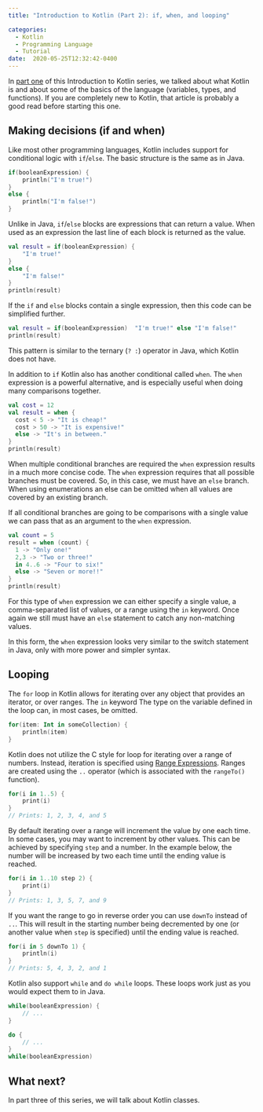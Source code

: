 ```yaml
---
title: "Introduction to Kotlin (Part 2): if, when, and looping"

categories:
  - Kotlin
  - Programming Language
  - Tutorial
date:  2020-05-25T12:32:42-0400
---
```


In <a href="{{ site.url }}/posts/kotlin-part1-variables-types-functions">part one</a> of this Introduction to Kotlin series, we talked about what Kotlin is and about some of the basics of the language
(variables, types, and functions). If you are completely new to Kotlin, that article is probably a good read before starting this one.

## Making decisions (if and when)

Like most other programming languages, Kotlin includes support for conditional logic with `if`/`else`. The basic structure is the same as in Java.

```kotlin
if(booleanExpression) {
    println("I'm true!")
}
else {
    println("I'm false!")
}
```

Unlike in Java, `if`/`else` blocks are expressions that can return a value. When used as an expression the last line of each block is returned as the value.

```kotlin
val result = if(booleanExpression) {
    "I'm true!"
}
else {
    "I'm false!"
}
println(result)
```

If the `if` and `else` blocks contain a single expression, then this code can be simplified further.

```kotlin
val result = if(booleanExpression)  "I'm true!" else "I'm false!"
println(result)
```

This pattern is similar to the ternary (`? :`) operator in Java, which Kotlin does not have.

In addition to `if` Kotlin also has another conditional called `when`. The `when` expression is a powerful alternative, and is especially useful when doing many comparisons together. 

```kotlin
val cost = 12
val result = when {
  cost < 5 -> "It is cheap!"
  cost > 50 -> "It is expensive!"
  else -> "It's in between."
}
println(result)
```

When multiple conditional branches are required the `when` expression results in a much more concise code. The `when` expression requires that all possible branches must be covered. So, in this case, we must have an `else` branch. When using enumerations an else can be omitted when all values are covered by an existing branch. 

If all conditional branches are going to be comparisons with a single value we can pass that as an argument to the `when` expression.

```kotlin
val count = 5
result = when (count) {
  1 -> "Only one!"
  2,3 -> "Two or three!"
  in 4..6 -> "Four to six!"
  else -> "Seven or more!!"
}
println(result)
```

For this type of `when` expression we can either specify a single value, a comma-separated list of values, or a range using the `in` keyword. Once again we still must have an `else` statement to catch any non-matching values.

In this form, the `when` expression looks very similar to the switch statement in Java, only with more power and simpler syntax.

## Looping

The `for` loop in Kotlin allows for iterating over any object that provides an iterator, or over ranges. The `in` keyword The type on the variable defined in the loop can, in most cases, be omitted.

```kotlin
for(item: Int in someCollection) {
    println(item)
}
```

Kotlin does not utilize the C style for loop for iterating over a range of numbers. Instead, iteration is specified using [Range Expressions](https://kotlinlang.org/docs/reference/ranges.html). Ranges are created using the `..` operator (which is associated with the `rangeTo()` function). 


```kotlin
for(i in 1..5) {
    print(i)
}
// Prints: 1, 2, 3, 4, and 5
```

By default iterating over a range will increment the value by one each time. In some cases, you may want to increment by other values. This can be achieved by specifying `step` and a number. In the example below, the number will be increased by two each time until the ending value is reached.

```kotlin
for(i in 1..10 step 2) {
    print(i)
}
// Prints: 1, 3, 5, 7, and 9
```

If you want the range to go in reverse order you can use `downTo` instead of `..`. This will result in the starting number being decremented by one (or another value when `step` is specified) until the ending value is reached.

```kotlin
for(i in 5 downTo 1) {
    println(i)
}
// Prints: 5, 4, 3, 2, and 1
```

Kotlin also support `while` and `do while` loops. These loops work just as you would expect them to in Java.

```kotlin
while(booleanExpression) {
    // ...
}

do {
    // ...
}
while(booleanExpression)
```

## What next?

In part three of this series, we will talk about Kotlin classes.